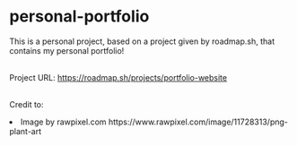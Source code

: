 # personal-portfolio
This is a personal project, based on a project given by roadmap.sh, that contains my personal portfolio!

<br> Project URL: https://roadmap.sh/projects/portfolio-website

<br>Credit to:
<li>Image by rawpixel.com https://www.rawpixel.com/image/11728313/png-plant-art</li>
